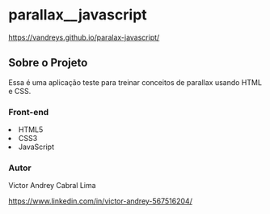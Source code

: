# parallax__javascript

https://vandreys.github.io/paralax-javascript/

## Sobre o Projeto


Essa é uma aplicação teste para treinar conceitos de parallax usando HTML e CSS.



### Front-end

<lu>
  <li> HTML5
  <li> CSS3
  <li> JavaScript
  
### Autor
    
 Victor Andrey Cabral Lima
 
 https://www.linkedin.com/in/victor-andrey-567516204/
